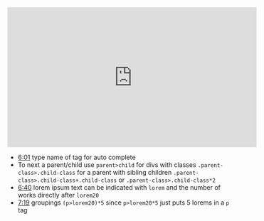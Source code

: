 

<center>
	<iframe width="560" height="315" src="https://www.youtube.com/embed/45eWEO0gRHI" frameborder="0" allow="accelerometer; autoplay; encrypted-media; gyroscope; picture-in-picture" allowfullscreen></iframe>
</center>

- [6:01](https://youtu.be/45eWEO0gRHI?t=361) type name of tag for auto complete
- To next a parent/child use `parent>child` for divs with classes `.parent-class>.child-class` for a parent with sibling children `.parent-class>.child-class+.child-class` or `.parent-class>.child-class*2`
- [6:40](https://youtu.be/45eWEO0gRHI?t=400) lorem ipsum text can be indicated with `lorem` and the number of works directly after `lorem20`
- [7:19](https://youtu.be/45eWEO0gRHI?t=439) groupings `(p>lorem20)*5` since `p>lorem20*5` just puts 5 lorems in a `p` tag

